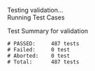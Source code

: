 
Testing validation...</br>
Running Test Cases

Test Summary for validation

    # PASSED:     487 tests
    # Failed:     0 test
    # Aborted:    0 test
    # Total:      487 tests
